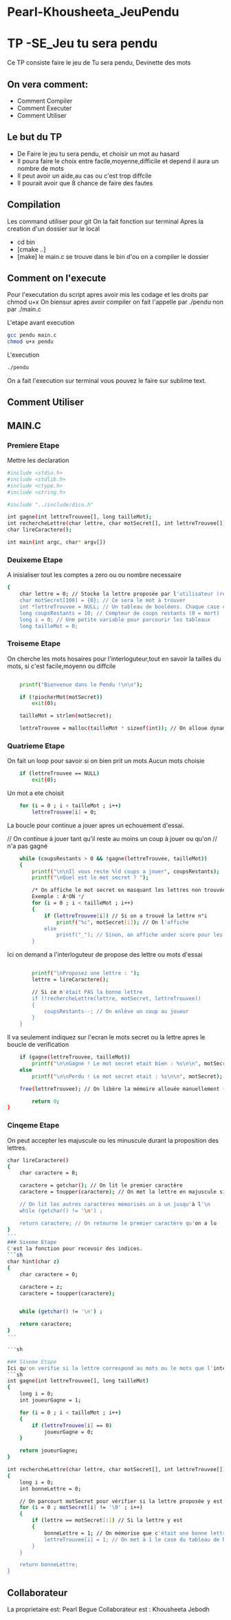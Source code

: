 # Pearl-Khousheeta_JeuPendu
# TP -SE_Jeu tu sera pendu
Ce TP consiste  faire le jeu de Tu sera pendu, Devinette des mots

## On vera comment:
- Comment Compiler
- Comment Executer
- Comment Utiliser

## Le but du  TP

- De Faire le jeu tu sera pendu, et choisir un mot au hasard
- Il poura faire le choix entre facile,moyenne,difficile et depend il aura un nombre de mots
- Il peut avoir un aide,au cas ou c'est trop diffcile
- Il pourait avoir que 8 chance de faire des fautes


## Compilation

Les command utiliser pour git 
On la fait fonction sur terminal
Apres la creation d'un dossier sur le local
- cd bin
- [cmake ..]
- [make] 
le main.c se trouve dans le bin d'ou on a compiler le dossier


## Comment on l'execute
Pour l'executation du script apres avoir mis les codage et les droits par chmod u+x
On biensur apres avoir compiler on fait l'appelle par ./pendu non par ./main.c


L'etape avant execution
```sh
gcc pendu main.c
chmod u+x pendu
```

L'execution

```sh
./pendu
```
On a fait l'execution sur terminal vous pouvez le faire sur sublime text.

## Comment Utiliser
## MAIN.C
### Premiere Etape
Mettre les declaration 
```sh
#include <stdio.h>
#include <stdlib.h>
#include <ctype.h>
#include <string.h>

#include "../include/dico.h"

int gagne(int lettreTrouvee[], long tailleMot);
int rechercheLettre(char lettre, char motSecret[], int lettreTrouvee[]);
char lireCaractere();

int main(int argc, char* argv[])
```
### Deuixeme Etape
A inisialiser tout les comptes a zero ou ou nombre necessaire
```sh
{
    char lettre = 0; // Stocke la lettre proposée par l'utilisateur (retour du scanf)
    char motSecret[100] = {0}; // Ce sera le mot à trouver
    int *lettreTrouvee = NULL; // Un tableau de booléens. Chaque case correspond à une lettre du mot secret. 0 = lettre non trouvée, 1 = lettre trouvée
    long coupsRestants = 10; // Compteur de coups restants (0 = mort)
    long i = 0; // Une petite variable pour parcourir les tableaux
    long tailleMot = 0;
```
### Troiseme Etape
On cherche les mots hosaires pour l'interloguteur,tout en savoir la tailles du mots, si c'est facile,moyenn ou diffcile
```sh

    printf("Bienvenue dans le Pendu !\n\n");

    if (!piocherMot(motSecret))
        exit(0);

    tailleMot = strlen(motSecret);

    lettreTrouvee = malloc(tailleMot * sizeof(int)); // On alloue dynamiquement le tableau lettreTrouvee (dont on ne connaissait pas la taille au départ)
```
### Quatrieme Etape
On fait un loop pour savoir si on bien prit un mots
Aucun mots choisie
```sh
    if (lettreTrouvee == NULL)
        exit(0);
```
Un mot a ete choisit
```sh
    for (i = 0 ; i < tailleMot ; i++)
        lettreTrouvee[i] = 0;
```

La boucle pour continue a jouer apres un echouement d'essai.

// On continue à jouer tant qu'il reste au moins un coup à jouer ou qu'on
// n'a pas gagné
```sh
    while (coupsRestants > 0 && !gagne(lettreTrouvee, tailleMot))
    {
        printf("\n\nIl vous reste %ld coups a jouer", coupsRestants);
        printf("\nQuel est le mot secret ? ");

        /* On affiche le mot secret en masquant les lettres non trouvées
        Exemple : A*ON */
        for (i = 0 ; i < tailleMot ; i++)
        {
            if (lettreTrouvee[i]) // Si on a trouvé la lettre n°i
                printf("%c", motSecret[i]); // On l'affiche
            else
                printf("_"); // Sinon, on affiche under score pour les lettres non trouvées
        }
```
Ici on demand a l'interloguteur de propose des lettre ou mots d'essai
```sh

        printf("\nProposez une lettre : ");
        lettre = lireCaractere();

        // Si ce n'était PAS la bonne lettre
        if (!rechercheLettre(lettre, motSecret, lettreTrouvee))
        {
            coupsRestants--; // On enlève un coup au joueur
        }
    }
```
Il va seulement indiquez sur l'ecran le mots secret ou la lettre apres le boucle de verification
```sh
    if (gagne(lettreTrouvee, tailleMot))
        printf("\n\nGagne ! Le mot secret etait bien : %s\n\n", motSecret);
    else
        printf("\n\nPerdu ! Le mot secret etait : %s\n\n", motSecret);

    free(lettreTrouvee); // On libère la mémoire allouée manuellement (par malloc)

        return 0;
}
```
### Cinqeme Etape
On peut accepter les majuscule ou les minuscule durant la proposition des lettres.
```sh
char lireCaractere()
{
    char caractere = 0;

    caractere = getchar(); // On lit le premier caractère
    caractere = toupper(caractere); // On met la lettre en majuscule si elle ne l'est pas déjà

    // On lit les autres caractères mémorisés un à un jusqu'à l'\n
    while (getchar() != '\n') ;

    return caractere; // On retourne le premier caractère qu'on a lu
}
'''
### Sixeme Etape
C'est la fonction pour recevoir des indices.
```sh
char hint(char z)
{
    char caractere = 0;

    caractere = z;
    caractere = toupper(caractere);


    while (getchar() != '\n') ;

    return caractere;
}
'''

'''sh

### Sixeme Etape
Ici qu'on verifie si la lettre correspond au mots ou le mots que l'interlocuteur a mis et retourne bonne lettre ou mot
```sh
int gagne(int lettreTrouvee[], long tailleMot)
{
    long i = 0;
    int joueurGagne = 1;

    for (i = 0 ; i < tailleMot ; i++)
    {
        if (lettreTrouvee[i] == 0)
            joueurGagne = 0;
    }

    return joueurGagne;
}

int rechercheLettre(char lettre, char motSecret[], int lettreTrouvee[])
{
    long i = 0;
    int bonneLettre = 0;

    // On parcourt motSecret pour vérifier si la lettre proposée y est
    for (i = 0 ; motSecret[i] != '\0' ; i++)
    {
        if (lettre == motSecret[i]) // Si la lettre y est
        {
            bonneLettre = 1; // On mémorise que c'était une bonne lettre
            lettreTrouvee[i] = 1; // On met à 1 le case du tableau de booléens correspondant à la lettre actuelle
        }
    }

    return bonneLettre;
}
```

## Collaborateur 
La proprietaire est:
Pearl Begue
Collaborateur est :
Khousheeta Jebodh



